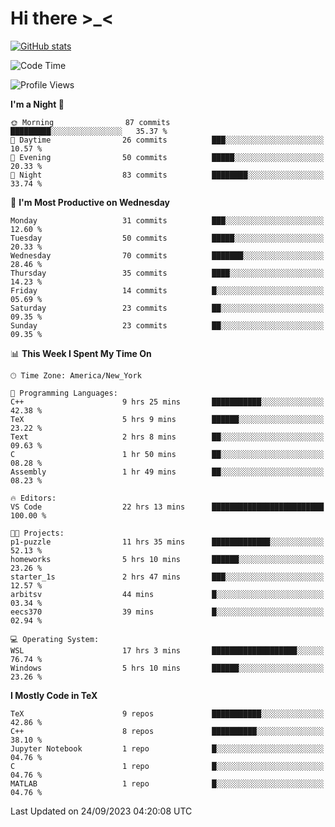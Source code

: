 # Hi there \>_<

[![GitHub stats](https://github-readme-stats.vercel.app/api?username=ARessegetesStery&show_icons=true&theme=transparent)](https://github.com/anuraghazra/github-readme-stats)

<!--START_SECTION:waka-->
![Code Time](http://img.shields.io/badge/Code%20Time-329%20hrs%2020%20mins-blue)

![Profile Views](http://img.shields.io/badge/Profile%20Views-0-blue)

**I'm a Night 🦉** 

```text
🌞 Morning                87 commits          █████████░░░░░░░░░░░░░░░░   35.37 % 
🌆 Daytime                26 commits          ███░░░░░░░░░░░░░░░░░░░░░░   10.57 % 
🌃 Evening                50 commits          █████░░░░░░░░░░░░░░░░░░░░   20.33 % 
🌙 Night                  83 commits          ████████░░░░░░░░░░░░░░░░░   33.74 % 
```
📅 **I'm Most Productive on Wednesday** 

```text
Monday                   31 commits          ███░░░░░░░░░░░░░░░░░░░░░░   12.60 % 
Tuesday                  50 commits          █████░░░░░░░░░░░░░░░░░░░░   20.33 % 
Wednesday                70 commits          ███████░░░░░░░░░░░░░░░░░░   28.46 % 
Thursday                 35 commits          ████░░░░░░░░░░░░░░░░░░░░░   14.23 % 
Friday                   14 commits          █░░░░░░░░░░░░░░░░░░░░░░░░   05.69 % 
Saturday                 23 commits          ██░░░░░░░░░░░░░░░░░░░░░░░   09.35 % 
Sunday                   23 commits          ██░░░░░░░░░░░░░░░░░░░░░░░   09.35 % 
```


📊 **This Week I Spent My Time On** 

```text
🕑︎ Time Zone: America/New_York

💬 Programming Languages: 
C++                      9 hrs 25 mins       ███████████░░░░░░░░░░░░░░   42.38 % 
TeX                      5 hrs 9 mins        ██████░░░░░░░░░░░░░░░░░░░   23.22 % 
Text                     2 hrs 8 mins        ██░░░░░░░░░░░░░░░░░░░░░░░   09.63 % 
C                        1 hr 50 mins        ██░░░░░░░░░░░░░░░░░░░░░░░   08.28 % 
Assembly                 1 hr 49 mins        ██░░░░░░░░░░░░░░░░░░░░░░░   08.23 % 

🔥 Editors: 
VS Code                  22 hrs 13 mins      █████████████████████████   100.00 % 

🐱‍💻 Projects: 
p1-puzzle                11 hrs 35 mins      █████████████░░░░░░░░░░░░   52.13 % 
homeworks                5 hrs 10 mins       ██████░░░░░░░░░░░░░░░░░░░   23.26 % 
starter_1s               2 hrs 47 mins       ███░░░░░░░░░░░░░░░░░░░░░░   12.57 % 
arbitsv                  44 mins             █░░░░░░░░░░░░░░░░░░░░░░░░   03.34 % 
eecs370                  39 mins             █░░░░░░░░░░░░░░░░░░░░░░░░   02.94 % 

💻 Operating System: 
WSL                      17 hrs 3 mins       ███████████████████░░░░░░   76.74 % 
Windows                  5 hrs 10 mins       ██████░░░░░░░░░░░░░░░░░░░   23.26 % 
```

**I Mostly Code in TeX** 

```text
TeX                      9 repos             ███████████░░░░░░░░░░░░░░   42.86 % 
C++                      8 repos             ██████████░░░░░░░░░░░░░░░   38.10 % 
Jupyter Notebook         1 repo              █░░░░░░░░░░░░░░░░░░░░░░░░   04.76 % 
C                        1 repo              █░░░░░░░░░░░░░░░░░░░░░░░░   04.76 % 
MATLAB                   1 repo              █░░░░░░░░░░░░░░░░░░░░░░░░   04.76 % 
```




 Last Updated on 24/09/2023 04:20:08 UTC
<!--END_SECTION:waka-->
